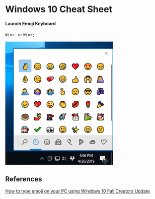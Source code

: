 # Windows 10 Cheat Sheet

#### Launch Emoji Keyboard
`Win+.` or `Win+;`

![Emoji Keyboard](/images/win10-emoji.png)

## References

[How to type emoji on your PC using Windows 10 Fall Creators Update](https://www.pcworld.com/article/3223429/windows-10-how-to-type-emoji-on-your-pc.html)
